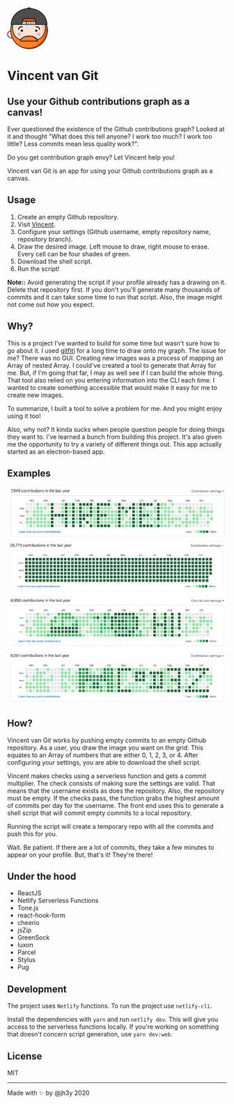 <img src="src/shared/assets/images/vincent-van-git--icon.svg" width="100">

# Vincent van Git
## Use your Github contributions graph as a canvas!

Ever questioned the existence of the Github contributions graph? Looked at it and thought "What does this tell anyone? I work too much? I work too little? Less commits mean less quality work?".

Do you get contribution graph envy? Let Vincent help you!

Vincent van Git is an app for using your Github contributions graph as a canvas.

## Usage

1. Create an empty Github repository.
2. Visit [Vincent](https://vincent-van-git.netlify.app).
3. Configure your settings (Github username, empty repository name, repository branch).
4. Draw the desired image. Left mouse to draw, right mouse to erase. Every cell can be four shades of green.
5. Download the shell script.
6. Run the script!

__Note::__ Avoid generating the script if your profile already has a drawing on it. Delete that repository first. If you don't you'll generate many thousands of commits and it can take some time to run that script. Also, the image might not come out how you expect.

## Why?
This is a project I've wanted to build for some time but wasn't sure how to go about it. I used [gitfiti]() for a long time to draw onto my graph. The issue for me? There was no GUI. Creating new images was a process of mapping an Array of nested Array. I could've created a tool to generate that Array for me. But, if I'm going that far, I may as well see if I can build the whole thing. That tool also relied on you entering information into the CLI each time. I wanted to create something accessible that would make it easy for me to create new images.

To summarize, I built a tool to solve a problem for me. And you might enjoy using it too!

Also, why not? It kinda sucks when people question people for doing things they want to. I've learned a bunch from building this project. It's also given me the opportunity to try a variety of different things out. This app actually started as an electron-based app.

## Examples

![Hire me message on graph](src/shared/assets/images/hire-me.png)
![Graph blocked out](src/shared/assets/images/block-out.png)
![Random images on graph](src/shared/assets/images/hi.png)
![Bear codes image on graph](src/shared/assets/images/bear.png)

## How?
Vincent van Git works by pushing empty commits to an empty Github repository. As a user, you draw the image you want on the grid. This equates to an Array of numbers that are either 0, 1, 2, 3, or 4. After configuring your settings, you are able to download the shell script.

Vincent makes checks using a serverless function and gets a commit multiplier. The check consists of making sure the settings are valid. That means that the username exists as does the repository. Also, the repository must be empty. If the checks pass, the function grabs the highest amount of commits per day for the username. The front end uses this to generate a shell script that will commit empty commits to a local repository.

Running the script will create a temporary repo with all the commits and push this for you.

Wait. Be patient. If there are a lot of commits, they take a few minutes to appear on your profile. But, that's it! They're there!

## Under the hood
- ReactJS
- Netlify Serverless Functions
- Tone.js
- react-hook-form
- cheerio
- jsZip
- GreenSock
- luxon
- Parcel
- Stylus
- Pug

## Development
The project uses `Netlify` functions. To run the project use `netlify-cli`.

Install the dependencies with `yarn` and run `netlify dev`. This will give you access to the serverless functions locally. If you're working on something that doesn't concern script generation, use `yarn dev:web`.

## License
MIT

-----
Made with :sparkles: by @jh3y 2020


